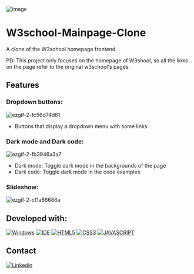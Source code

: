 ![image](https://user-images.githubusercontent.com/99811402/170723615-36853ee3-aca6-4dff-bdda-99f77f1c7a40.png)
# W3school-Mainpage-Clone

A clone of the W3school homepage frontend.

PD: This project only focuses on the homepage of W3shool, so all the links on the page refer to the original w3school's pages.

## Features

### Dropdown buttons:
![ezgif-2-fc56d74d61](https://user-images.githubusercontent.com/99811402/170731144-10661ed8-d398-42df-b3d3-ee0ab198bcb1.gif)
- Buttons that display a dropdown menu with some links

### Dark mode and Dark code:
![ezgif-2-fb3946a3a7](https://user-images.githubusercontent.com/99811402/170730698-7d6d4331-de9d-4bec-b77e-d050af6bea8f.gif)
- Dark mode: Toggle dark mode in the backgrounds of the page
- Dark code: Toggle dark mode in the code examples

### Slideshow:
![ezgif-2-cf1a86688a](https://user-images.githubusercontent.com/99811402/170731574-e7aef2f4-738e-468c-8287-729876485454.gif)


## Developed with:

[![Windows](https://img.shields.io/badge/Windows-0078D6?style=for-the-badge&logo=windows&logoColor=white)](https://www.microsoft.com/pt-br/windows/get-windows-10)
[![IDE](https://img.shields.io/badge/Visual_studio_code-0078D4?style=for-the-badge&logo=visual%20studio%20code&logoColor=white)](https://code.visualstudio.com/)
[![HTML5](https://img.shields.io/badge/HTML5-E34F26?style=for-the-badge&logo=html5&logoColor=white)](https://developer.mozilla.org/pt-BR/docs/Web/HTML)
[![CSS3](https://img.shields.io/badge/CSS3-1572B6?style=for-the-badge&logo=css3&logoColor=white)](https://developer.mozilla.org/pt-BR/docs/Web/CSS)
[![JAVASCRIPT](https://img.shields.io/badge/JavaScript-F7DF1E?style=for-the-badge&logo=javascript&logoColor=black)](https://developer.mozilla.org/pt-BR/docs/Web/JavaScript)

## Contact

[![Linkedin](https://img.shields.io/badge/LinkedIn-0077B5?style=for-the-badge&logo=linkedin&logoColor=white)](https://www.linkedin.com/in/max-daniel-garcia-sanchez-b9658a224/)


